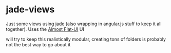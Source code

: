 jade-views
==========
Just some views using jade (also wrapping in angular.js stuff to keep it all together). Uses the [Almost Flat-UI](https://github.com/websymphony/almost-flat-ui/) UI

will try to keep this realistically modular, creating tons of folders is probably not the best way to go about it
